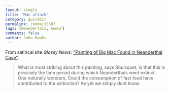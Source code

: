```yaml
---
layout: single 
title: "Mac attack" 
category: quickbit
permalink: /node/15387
tags: [Neandertals, humor] 
comments: false 
author: John Hawks 
---
```


From satirical site <i>Glossy News</i>: <a href="http://glossynews.com/society/health/201103211109/painting-of-big-mac-found-in-neanderthal-cave/">"Painting of Big Mac Found in Neanderthal Cave"</a>. 

<blockquote>What is most striking about this painting, says Bouisquet, is that this is precisely the time period during which Neanderthals went extinct. One naturally wonders, Could the consumption of fast food have contributed to the extinction? As yet we simply dont know.</blockquote>

